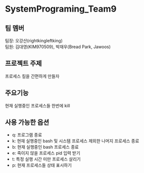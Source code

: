 # SystemPrograming_Team9
## 팀 멤버
팀장: 오강산(rightkingleftking)   
팀원: 김대영(KIM970509), 박재우(Bread Park, Jawoos)
## 프로젝트 주제
프로세스 킬을 간편하게 만들자
## 주요기능
현재 실행중인 프로세스들 한번에 kill
## 사용 가능한 옵션
- q: 프로그램 종료
- k: 현재 실행중인 bash 및 시스템 프로세스 제외한 나머지 프로세스 종료
- b: 현재 실행중인 bash 프로세스 종료
- e: 죽이지 않을 프로세스 pid 입력 받기
- t: 특정 실행 시간 미만 프로세스 살리기
- p: 현재 프로세스들 상태 표시하기
